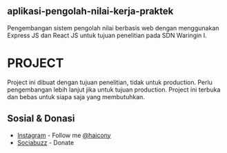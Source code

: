 ## aplikasi-pengolah-nilai-kerja-praktek
Pengembangan sistem pengolah nilai berbasis web dengan menggunakan Express JS dan React JS untuk tujuan penelitian pada SDN Waringin I.

# PROJECT
Project ini dibuat dengan tujuan penelitian, tidak untuk production. Perlu pengembangan lebih lanjut jika untuk tujuan production. Project ini terbuka dan bebas untuk siapa saja yang membutuhkan.

## Sosial & Donasi
- [Instagram](https://instagram.com) - Follow me [@haicony](https://instagram.com/hai.cony)
- [Sociabuzz](https://sociabuzz.com/haicony/donate) - Donate
